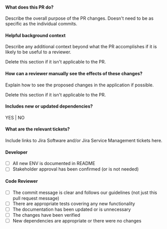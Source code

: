 #### What does this PR do?

Describe the overall purpose of the PR changes. Doesn't need to be as specific as the individual commits.

#### Helpful background context

Describe any additional context beyond what the PR accomplishes if it is likely
to be useful to a reviewer.

Delete this section if it isn't applicable to the PR.

#### How can a reviewer manually see the effects of these changes?

Explain how to see the proposed changes in the application if possible.

Delete this section if it isn't applicable to the PR.

#### Includes new or updated dependencies?

YES | NO

#### What are the relevant tickets?

Include links to Jira Software and/or Jira Service Management tickets here.

#### Developer

- [ ] All new ENV is documented in README
- [ ] Stakeholder approval has been confirmed (or is not needed)

#### Code Reviewer

- [ ] The commit message is clear and follows our guidelines (not just this pull request message)
- [ ] There are appropriate tests covering any new functionality
- [ ] The documentation has been updated or is unnecessary
- [ ] The changes have been verified
- [ ] New dependencies are appropriate or there were no changes
